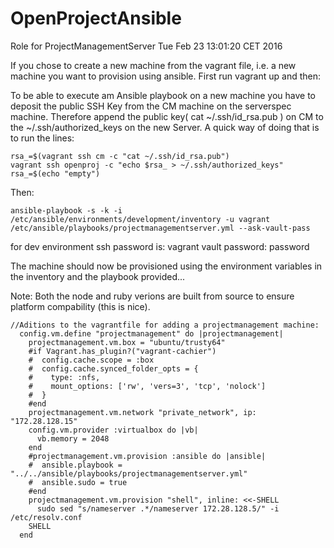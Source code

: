 # OpenProjectAnsible

Role for ProjectManagementServer
Tue Feb 23 13:01:20 CET 2016

If you chose to create a new machine from the vagrant file, i.e. a new machine you want to provision using ansible.
First run vagrant up and then:


To be able to execute am Ansible playbook on a new machine you have to deposit the public SSH Key from the CM machine on the serverspec machine. Therefore append the public key( cat ~/.ssh/id_rsa.pub ) on CM to the ~/.ssh/authorized_keys on the new Server. A quick way of doing that is to run the lines:

```
rsa_=$(vagrant ssh cm -c "cat ~/.ssh/id_rsa.pub")
vagrant ssh openproj -c "echo $rsa_ > ~/.ssh/authorized_keys"
rsa_=$(echo "empty")
```
Then:

```
ansible-playbook -s -k -i /etc/ansible/environments/development/inventory -u vagrant /etc/ansible/playbooks/projectmanagementserver.yml --ask-vault-pass
```
for dev environment ssh password is: vagrant
vault password: password

The machine should now be provisioned using the  environment variables in the inventory and the playbook provided...

Note: Both the node and ruby verions are built from source to ensure platform compability (this is nice).


```
//Aditions to the vagrantfile for adding a projectmanagement machine:
  config.vm.define "projectmanagement" do |projectmanagement|
    projectmanagement.vm.box = "ubuntu/trusty64"
    #if Vagrant.has_plugin?("vagrant-cachier")
    #  config.cache.scope = :box
    #  config.cache.synced_folder_opts = {
    #    type: :nfs,
    #  	 mount_options: ['rw', 'vers=3', 'tcp', 'nolock']
    #  }
    #end
    projectmanagement.vm.network "private_network", ip: "172.28.128.15"
    config.vm.provider :virtualbox do |vb|
      vb.memory = 2048
    end
    #projectmanagement.vm.provision :ansible do |ansible|
    #  ansible.playbook = "../../ansible/playbooks/projectmanagementserver.yml"
    #  ansible.sudo = true
    #end
    projectmanagement.vm.provision "shell", inline: <<-SHELL
      sudo sed "s/nameserver .*/nameserver 172.28.128.5/" -i /etc/resolv.conf
    SHELL
  end
```
